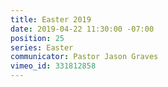 ```yaml
---
title: Easter 2019
date: 2019-04-22 11:30:00 -07:00
position: 25
series: Easter
communicator: Pastor Jason Graves
vimeo_id: 331812858
---
```


